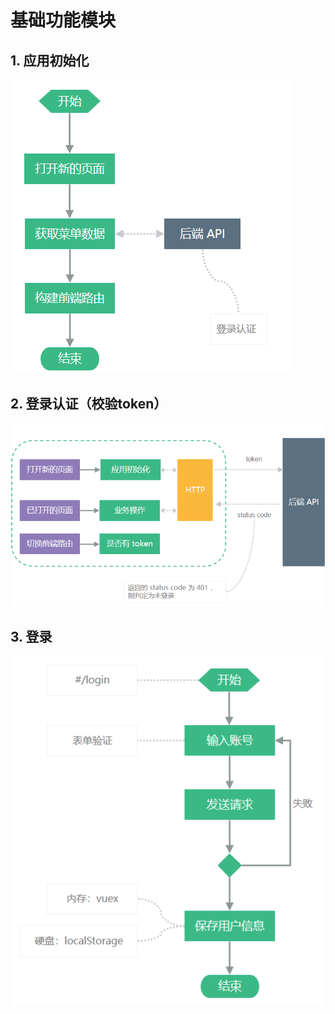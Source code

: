# 基础功能模块

## 1. 应用初始化

![./images/03-1.png](./images/03-1.png)

## 2. 登录认证（校验token）

![./images/03-2.png](./images/03-2.png)

## 3. 登录

![./images/03-3.png](./images/03-3.png)